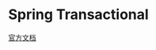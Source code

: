 # Spring Transactional

[官方文档](https://docs.spring.io/spring-framework/docs/current/spring-framework-reference/data-access.html#transaction)